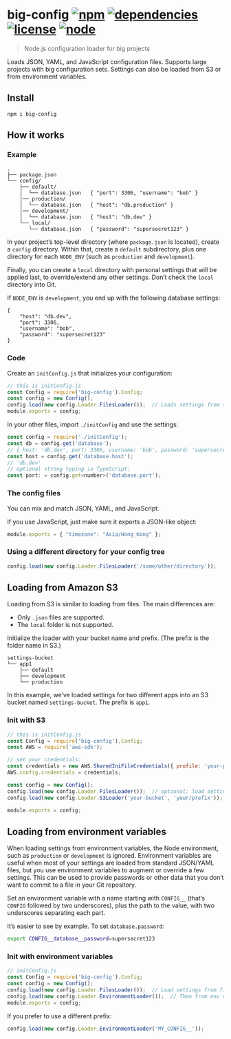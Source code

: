 # big-config [![npm](https://img.shields.io/npm/v/big-config.svg)](https://www.npmjs.com/package/big-config) [![dependencies](https://img.shields.io/david/natesilva/big-config.svg)](https://www.npmjs.com/package/big-config) [![license](https://img.shields.io/github/license/natesilva/big-config.svg)](https://github.com/natesilva/big-config/blob/master/LICENSE) [![node](https://img.shields.io/node/v/big-config.svg)](https://www.npmjs.com/package/big-config)

> Node.js configuration loader for big projects

Loads JSON, YAML, and JavaScript configuration files. Supports large projects with big configuration sets. Settings can also be loaded from S3 or from environment variables.

## Install

```
npm i big-config
```

## How it works

### Example

```
.
├── package.json
└── config/
    ├── default/
    │  └── database.json   { "port": 3306, "username": "bob" }
    │── production/
    │  └── database.json   { "host": "db.production" }
    │── development/
    │  └── database.json   { "host": "db.dev" }
    └── local/
       └── database.json   { "password": "supersecret123" }
```

In your project’s top-level directory (where `package.json` is located), create a `config` directory. Within that, create a `default` subdirectory, plus one directory for each `NODE_ENV` (such as `production` and `development`).

Finally, you can create a `local` directory with personal settings that will be applied last, to override/extend any other settings. Don’t check the `local` directory into Git.

If `NODE_ENV` is `development`, you end up with the following database settings:

```
{
    "host": "db.dev",
    "port": 3306,
    "username": "bob",
    "password": "supersecret123"
}
```

### Code

Create an `initConfig.js` that initializes your configuration:

```javascript
// this is initConfig.js
const Config = require('big-config').Config;
const config = new Config();
config.load(new config.Loader.FilesLoader());  // Loads settings from the files
module.exports = config;
```

In your other files, import `./initConfig` and use the settings:

```javascript
const config = require('./initConfig');
const db = config.get('database');
// { host: 'db.dev', port: 3306, username: 'bob', password: 'supersecret123' }
const host = config.get('database.host');
// 'db.dev'
// optional strong typing in TypeScript:
const port: = config.get<number>('database.port');
```

### The config files

You can mix and match JSON, YAML, and JavaScript.

If you use JavaScript, just make sure it exports a JSON-like object:

```javascript
module.exports = { "timezone": "Asia/Hong_Kong" };
```

### Using a different directory for your config tree

```javascript
config.load(new config.Loader.FilesLoader('/some/other/directory'));
```

## Loading from Amazon S3

Loading from S3 is similar to loading from files. The main differences are:

* Only `.json` files are supported.
* The `local` folder is not supported.

Initialize the loader with your bucket name and prefix. (The prefix is the folder name in S3.)

```
settings-bucket
└── app1
    ├── default
    ├── development
    └── production
```

In this example, we’ve loaded settings for two different apps into an S3 bucket named `settings-bucket`. The prefix is `app1`.

### Init with S3

```javascript
// this is initConfig.js
const Config = require('big-config').Config;
const AWS = require('aws-sdk');

// set your credentials:
const credentials = new AWS.SharedIniFileCredentials({ profile: 'your-profile' });
AWS.config.credentials = credentials;

const config = new Config();
config.load(new config.Loader.FilesLoader());  // optional: load settings from files first
config.load(new config.Loader.S3Loader('your-bucket', 'your/prefix'));

module.exports = config;
```

## Loading from environment variables

When loading settings from environment variables, the Node environment, such as `production` or `development` is ignored. Environment variables are useful when most of your settings are loaded from standard JSON/YAML files, but you use environment variables to augment or override a few settings. This can be used to provide passwords or other data that you don’t want to commit to a file in your Git repository.

Set an environment variable with a name starting with `CONFIG__` (that’s `CONFIG` followed by two underscores), plus the path to the value, with two underscores separating each part.

It’s easier to see by example. To set `database.password`:

```bash
export CONFIG__database__password=supersecret123
```

### Init with environment variables

```javascript
// initConfig.js
const Config = require('big-config').Config;
const config = new Config();
config.load(new config.Loader.FilesLoader());  // Load settings from files
config.load(new config.Loader.EnvironmentLoader());  // Then from env vars
module.exports = config;
```

If you prefer to use a different prefix:

```javascript
config.load(new config.Loader.EnvironmentLoader('MY_CONFIG__'));
```

